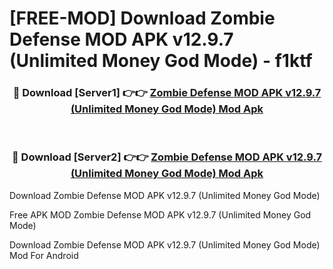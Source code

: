 # [FREE-MOD] Download Zombie Defense MOD APK v12.9.7 (Unlimited Money God Mode) - f1ktf


<div align="center">
<h3>🔴 Download [Server1] 👉👉 <a href="https://apk-comot.site?title=Zombie_Defense_MOD_APK_v12.9.7_(Unlimited_Money_God_Mode)">Zombie Defense MOD APK v12.9.7 (Unlimited Money God Mode) Mod Apk</a></h3><br>

<h3>🔴 Download [Server2] 👉👉 <a href="https://apk-comot.site?title=Zombie_Defense_MOD_APK_v12.9.7_(Unlimited_Money_God_Mode)">Zombie Defense MOD APK v12.9.7 (Unlimited Money God Mode) Mod Apk</a></h3>
</div>



Download Zombie Defense MOD APK v12.9.7 (Unlimited Money God Mode) 

Free APK MOD Zombie Defense MOD APK v12.9.7 (Unlimited Money God Mode) 

Download Zombie Defense MOD APK v12.9.7 (Unlimited Money God Mode) Mod For Android

